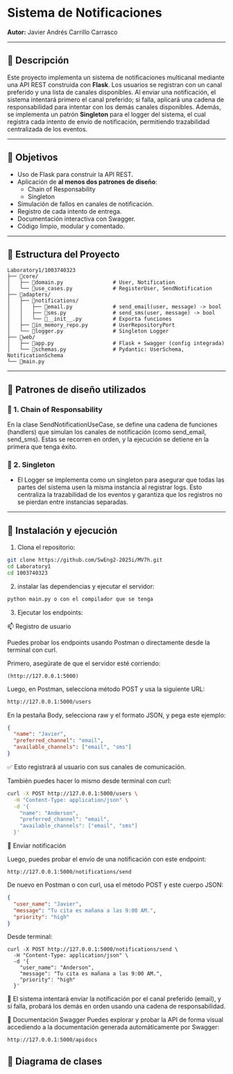 # Sistema de Notificaciones

**Autor:** Javier Andrés Carrillo Carrasco

---

## 📘 Descripción

Este proyecto implementa un sistema de notificaciones multicanal mediante una API REST construida con **Flask**. 
Los usuarios se registran con un canal preferido y una lista de canales disponibles. Al enviar una notificación, el sistema intentará primero el canal preferido; si falla, aplicará una cadena de responsabilidad para intentar con los demás canales disponibles.
Además, se implementa un patrón **Singleton** para el logger del sistema, el cual registra cada intento de envío de notificación, permitiendo trazabilidad centralizada de los eventos.

---

## 🎯 Objetivos

- Uso de Flask para construir la API REST.
- Aplicación de **al menos dos patrones de diseño**:
  - Chain of Responsability
  - Singleton
- Simulación de fallos en canales de notificación.
- Registro de cada intento de entrega.
- Documentación interactiva con Swagger.
- Código limpio, modular y comentado.

---

## 🧱 Estructura del Proyecto

```
Laboratory1/1003740323
├── 📂core/
│   ├── 🐍domain.py                # User, Notification
│   └── 🐍use_cases.py             # RegisterUser, SendNotification
├── 📂adapters/
│   ├── 📂notifications/           
│   │   ├── 🐍email.py             # send_email(user, message) -> bool
│   │   ├── 🐍sms.py               # send_sms(user, message) -> bool
│   │   └── 🐍__init__.py          # Exporta funciones
│   ├── 🐍in_memory_repo.py        # UserRepositoryPort 
│   └── 🐍logger.py                # Singleton Logger
├── 📂web/
│   ├── 🐍app.py                   # Flask + Swagger (config integrada)
│   └── 🐍schemas.py               # Pydantic: UserSchema, NotificationSchema
└── 🐍main.py                      
```

---

## 🔁 Patrones de diseño utilizados

### 🔗 1. Chain of Responsability

En la clase SendNotificationUseCase, se define una cadena de funciones (handlers) que simulan los canales de notificación (como send_email, send_sms). Estas se recorren en orden, y la ejecución se detiene en la primera que tenga éxito.

### 🧩 2. Singleton

- El Logger se implementa como un singleton para asegurar que todas las partes del sistema usen la misma instancia al registrar logs. Esto centraliza la trazabilidad de los eventos y garantiza que los registros no se pierdan entre instancias separadas.

---

## 🚀 Instalación y ejecución

1. Clona el repositorio:

```bash
git clone https://github.com/SwEng2-2025i/MV7h.git
cd Laboratory1
cd 1003740323
```

2. instalar las dependencias y ejecutar el servidor:

```bash
python main.py o con el compilador que se tenga
```

3. Ejecutar los endpoints:

📫 Registro de usuario

Puedes probar los endpoints usando Postman o directamente desde la terminal con curl.

Primero, asegúrate de que el servidor esté corriendo:

```
(http://127.0.0.1:5000)
```

Luego, en Postman, selecciona método POST y usa la siguiente URL:

```bash
http://127.0.0.1:5000/users
```
En la pestaña Body, selecciona raw y el formato JSON, y pega este ejemplo:

```json
{
  "name": "Javier",
  "preferred_channel": "email",
  "available_channels": ["email", "sms"]
}

```

✅ Esto registrará al usuario con sus canales de comunicación.

También puedes hacer lo mismo desde terminal con curl:

```bash
curl -X POST http://127.0.0.1:5000/users \
  -H "Content-Type: application/json" \
  -d '{
    "name": "Anderson",
    "preferred_channel": "email",
    "available_channels": ["email", "sms"]
  }'
```
📨 Enviar notificación

Luego, puedes probar el envío de una notificación con este endpoint:

```
http://127.0.0.1:5000/notifications/send
```

De nuevo en Postman o con curl, usa el método POST y este cuerpo JSON:


```json
{
  "user_name": "Javier",
  "message": "Tu cita es mañana a las 9:00 AM.",
  "priority": "high"
}
```

Desde terminal:
```
curl -X POST http://127.0.0.1:5000/notifications/send \
  -H "Content-Type: application/json" \
  -d '{
    "user_name": "Anderson",
    "message": "Tu cita es mañana a las 9:00 AM.",
    "priority": "high"
  }'
```
📌 El sistema intentará enviar la notificación por el canal preferido (email), y si falla, probará los demás en orden usando una cadena de responsabilidad.

📄 Documentación Swagger
Puedes explorar y probar la API de forma visual accediendo a la documentación generada automáticamente por Swagger:
```
http://127.0.0.1:5000/apidocs
```


## 📘 Diagrama de clases

